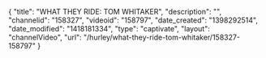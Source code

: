 {
    "title": "WHAT THEY RIDE: TOM WHITAKER",
    "description": "",
    "channelid": "158327",
    "videoid": "158797",
    "date_created": "1398292514",
    "date_modified": "1418181334",
    "type": "captivate",
    "layout": "channelVideo",
    "url": "\/hurley\/what-they-ride-tom-whitaker\/158327-158797"
}